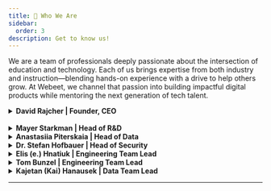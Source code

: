 ```yaml
---
title: 👥 Who We Are
sidebar:
  order: 3
description: Get to know us!
---
```


We are a team of professionals deeply passionate about the intersection of education and technology. Each of us brings expertise from both industry and instruction—blending hands-on experience with a drive to help others grow. At Webeet, we channel that passion into building impactful digital products while mentoring the next generation of tech talent.

<details>
<summary><strong>David Rajcher | Founder, CEO</strong></summary>

<img width="100px" src="https://github.com/user-attachments/assets/8517a682-e3ea-44bb-a032-7fe7efb86a4d" alt="david rajcher" style="margin: 10px"/>

<p>
I am the <strong>Founder and CEO of Webeet</strong>, where I lead our mission to bridge the gap between education and industry. With nearly 20 years of experience at the intersection of <strong>technology, leadership, and learning</strong), I’ve dedicated my career to building products, teams, and systems that unlock potential—especially for those just starting out.
</p>

<p>
Before launching Webeet, I served as <strong>Program Director for Software Engineering at Masterschool</strong>, where I helped hundreds of students launch their careers. That experience showed me the transformative power of hands-on learning—and the frustrating bottleneck many face trying to land their first opportunity.
</p>

<p>
So I built Webeet: a studio where early-stage startups get the digital services they need, and <strong>Junior Professionals in Engineering, Data, and Cybersecurity</strong> gain their first real experience on impactful projects. I’m passionate about <strong>designing structures that help people grow</strong>, whether it’s a new product architecture or a professional development track.
</p>

<p>
At Webeet, I focus on long-term vision, team culture, and making sure every project we take on delivers value—to our clients, and to the professionals we’re helping launch.
</p>

Add me on [Linkedin](https://www.linkedin.com/in/david-rajcher/) 😊

</details>
<br>
<details>
<summary><strong>Mayer Starkman | Head of R&D</strong></summary>

<img width="100px" src="https://github.com/user-attachments/assets/14a0550c-3740-4b65-8df6-e5c99464455a" alt="Mayer Starkman" style="margin: 10px"/>

<p>
I am an experienced software engineer with a passion for technology that began at the age of 16. Over the years, I’ve developed into a full-stack developer with expertise in backend engineering and team leadership.
</p>

<p>
My career has been shaped by roles where I’ve led technical teams to deliver secure, scalable, and high-performance applications. With experience in CI/CD pipelines, cloud-based architectures, and modern development practices, I aim to foster an environment of continuous improvement and innovation.</p>

<p>
At Webeet.io, I am committed to building cutting-edge solutions that empower startups to achieve their goals while driving technical excellence within our engineering teams.</p>

Add me on [Linkedin](https://www.linkedin.com/in/mayer-starkman/) 😊

</details>

<details>
<summary><strong>Anastasiia Piterskaia | Head of Data</strong></summary>

<img width="100px" src="https://github.com/user-attachments/assets/0341ac20-0231-4b15-b39c-e409dfb4adaa" alt="Anastasiia Piterskaia" style="margin: 10px"/>

<p>
I am a seasoned data professional with over seven years of experience in analytics and business intelligence.</p>

<p>
I’ve led data teams at renowned gaming companies like Playrix and Plarium, where I developed advanced segmentation models, automated key reporting systems, and optimized customer retention strategies.
<p>
My passion for education has driven me to mentor aspiring data analysts and develop courses at Masterschool, helping students master essential skills.
</p>

<p>
         At webeet.io, I focus on crafting data-driven solutions that empower startups to make smarter, faster decisions.
</p>

Add me on [Linkedin](https://www.linkedin.com/in/anastasiia-piterskaia-737b16195/) 😊

</details>

<details>
<summary><strong>Dr. Stefan Hofbauer | Head of Security</strong></summary>

<img width="100px" src="https://github.com/user-attachments/assets/bacd83f7-0839-4846-933e-11924fa79ae4" alt="Dr. Stefan Hofbauer" style="margin: 10px"/>

<p>
I am an IT & security expert with 20 years of experience in IT, of which the last 7 years working in private sector roles as well as Consultant in different Domains.</p>

<p>
My experience ranges from Information Security Management, BCM coordination, Risk Management as well as classic IT and IT infrastructure.
</p>

<p>
Besides that, I am also certified as an ISO 27001 Manager and Auditor taking part in Audits. For 4 years I have been teaching IT and IT Security lectures in different universities and universities of applied science.</p>

<p>
At webeet.io, I bring in my current Knowledge and experience and further extend it to build IT Security Systems for education and Mentoring students to be able to achieve higher goals.</p>

Add me on [Linkedin](https://www.linkedin.com/in/dr-stefan-hofbauer-ab4411/) 😊

</details>

<details>
<summary><strong>Elis (e.) Hnatiuk | Engineering Team Lead</strong></summary>

<img width="100px" src="https://github.com/user-attachments/assets/ee899287-9846-45a4-8daa-58dcc4e95c09" alt="Elis (e.) Hnatiuk" style="margin: 10px"/>

<p>
I am a multidisciplinary professional with a passion for both technology and the arts. My path into engineering leadership has been shaped by over a decade as a digital and video performance artist.
</p>

<p>
Before joining Webeet, I directed productions at LICHTHOF Theater, co-founded Kyiv Collage Practice—a hybrid learning community—and led collaborative art projects across more than seven countries.
</p>

<p>
My experience ranges from mentoring creatives to managing multidisciplinary teams, all while navigating fast-paced, high-stakes environments.
</p>

<p>
At Webeet, I lead engineering squads with empathy and precision, helping junior developers grow through structure, feedback, and shared ownership. I believe building software is a creative act.
</p>

Add me on [Linkedin](https://www.linkedin.com/in/e-hnatiuk/) 😊

</details>

<details>
<summary><strong>Tom Bunzel | Engineering Team Lead</strong></summary>

<img width="100px" src="https://github.com/user-attachments/assets/c125a325-c924-4a20-a84f-18e2cc742f99" alt="Tom Bunzel" style="margin: 10px"/>

<p>
I am a Software Engineering Team Lead at Webeet with a background as diverse as the teams I lead—from UAV systems in the military to the live performance stage as a multi-instrumentalist.
</p>

<p>
My career has been shaped by environments that demand precision, creativity, and adaptability—all qualities I now bring to the world of software development.
</p>

<p>
As a freelance musician, I’ve organized and executed hundreds of live performances and studio sessions, mastering multiple instruments and managing complex technical setups under pressure.
</p>

<p>
In the military, I operated advanced UAV systems in high-stakes missions, developing strong problem-solving skills, situational awareness, and a disciplined approach to teamwork and execution.
</p>

<p>
At Webeet, I guide engineering squads through real-world product development, focusing on collaboration, quality, and continuous learning. I believe great code is like great music—it requires structure, flow, and a shared rhythm across the team. I’m here to help junior developers build that rhythm and grow into confident, capable professionals.
</p>

Add me on [Linkedin](https://www.linkedin.com/in/bunzeltom/) 😊

</details>

<details>
<summary><strong>Kajetan (Kai) Hanausek | Data Team Lead</strong></summary>

<img width="100px" src="https://github.com/user-attachments/assets/da29273b-7d5a-4bf6-9023-05c0f765f2b3" alt="Kajetan (Kai) Hanausek" style="margin: 10px"/>

<p>
I am the Data Team Lead at Webeet, with over a decade of experience in risk analytics, fraud detection, and data-driven decision-making.
</p>

<p>
My background spans 13 years at PayPal, where I worked across operations, investigation, and SQL training—combining deep analytical skills with a strong focus on collaboration and mentoring.
</p>

<p>
During my time at PayPal, I analyzed thousands of accounts to detect fraud, money laundering, and account takeovers—work that directly reduced financial losses and improved system reliability. I also led SQL training sessions that upskilled entire teams, showing my belief in shared knowledge and continuous growth.
</p>

<p>
At Webeet, I guide data interns and junior professionals as they step into their first real-world projects. My focus is on building clear thinking, solid analytical foundations, and a sense of ownership from day one. I believe data is powerful—but only when it’s understood, challenged, and used to drive action. That’s the mindset I bring to every project and every teammate.
</p>

Add me on [Linkedin](https://www.linkedin.com/in/kajetanhanausek/) 😊

</details>

---
